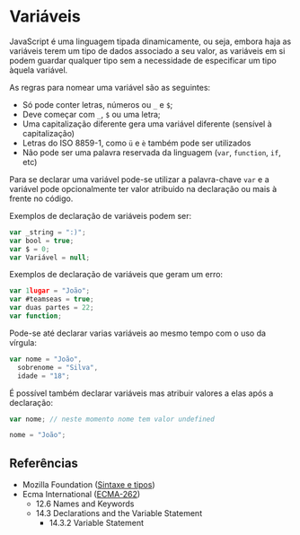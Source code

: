 # Variáveis

JavaScript é uma linguagem tipada dinamicamente, ou seja, embora haja as
variáveis terem um tipo de dados associado a seu valor, as variáveis em si podem
guardar qualquer tipo sem a necessidade de especificar um tipo àquela variável.

As regras para nomear uma variável são as seguintes:

- Só pode conter letras, números ou `_` e `$`;
- Deve começar com `_`, `$` ou uma letra;
- Uma capitalização diferente gera uma variável diferente (sensível à
  capitalização)
- Letras do ISO 8859-1, como `ü` e `è` também pode ser utilizados
- Não pode ser uma palavra reservada da linguagem (`var`, `function`, `if`, etc)

Para se declarar uma variável pode-se utilizar a palavra-chave `var` e a
variável pode opcionalmente ter valor atribuido na declaração ou mais à frente
no código.

Exemplos de declaração de variáveis podem ser:

```javascript
var _string = ":)";
var bool = true;
var $ = 0;
var Variável = null;
```

Exemplos de declaração de variáveis que geram um erro:

```javascript
var 1lugar = "João";
var #teamseas = true;
var duas partes = 22;
var function;
```

Pode-se até declarar varias variáveis ao mesmo tempo com o uso da vírgula:

```javascript
var nome = "João",
  sobrenome = "Silva",
  idade = "18";
```

É possível também declarar variáveis mas atribuir valores a elas após a
declaração:

```javascript
var nome; // neste momento nome tem valor undefined

nome = "João";
```

## Referências

- Mozilla Foundation
  ([Sintaxe e tipos](https://developer.mozilla.org/pt-BR/docs/Web/JavaScript/Guide/Grammar_and_Types))
- Ecma International ([ECMA-262](https://tc39.es/ecma262))
  - 12.6 Names and Keywords
  - 14.3 Declarations and the Variable Statement
    - 14.3.2 Variable Statement
